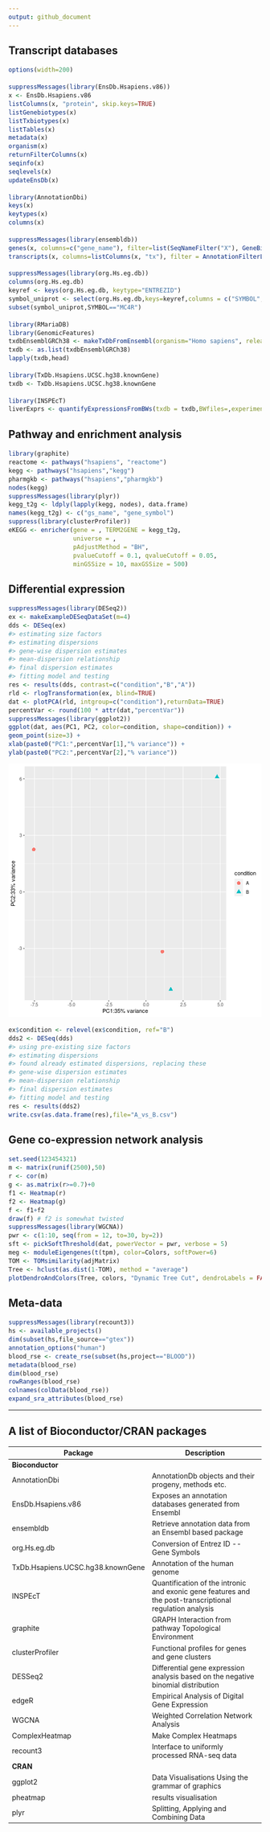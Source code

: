 ```yaml
---
output: github_document
---
```




## Transcript databases

```r
options(width=200)

suppressMessages(library(EnsDb.Hsapiens.v86))
x <- EnsDb.Hsapiens.v86
listColumns(x, "protein", skip.keys=TRUE)
listGenebiotypes(x)
listTxbiotypes(x)
listTables(x)
metadata(x)
organism(x)
returnFilterColumns(x)
seqinfo(x)
seqlevels(x)
updateEnsDb(x)

library(AnnotationDbi)
keys(x)
keytypes(x)
columns(x)

suppressMessages(library(ensembldb))
genes(x, columns=c("gene_name"), filter=list(SeqNameFilter("X"), GeneBiotypeFilter("protein_coding")))
transcripts(x, columns=listColumns(x, "tx"), filter = AnnotationFilterList(), order.type = "asc", return.type = "GRanges")

suppressMessages(library(org.Hs.eg.db))
columns(org.Hs.eg.db)
keyref <- keys(org.Hs.eg.db, keytype="ENTREZID")
symbol_uniprot <- select(org.Hs.eg.db,keys=keyref,columns = c("SYMBOL","UNIPROT"))
subset(symbol_uniprot,SYMBOL=="MC4R")

library(RMariaDB)
library(GenomicFeatures)
txdbEnsemblGRCh38 <- makeTxDbFromEnsembl(organism="Homo sapiens", release=98)
txdb <- as.list(txdbEnsemblGRCh38)
lapply(txdb,head)

library(TxDb.Hsapiens.UCSC.hg38.knownGene)
txdb <- TxDb.Hsapiens.UCSC.hg38.knownGene

library(INSPEcT)
liverExprs <- quantifyExpressionsFromBWs(txdb = txdb,BWfiles=,experimentalDesign=)
```

## Pathway and enrichment analysis

```r
library(graphite)
reactome <- pathways("hsapiens", "reactome")
kegg <- pathways("hsapiens","kegg")
pharmgkb <- pathways("hsapiens","pharmgkb")
nodes(kegg)
suppressMessages(library(plyr))
kegg_t2g <- ldply(lapply(kegg, nodes), data.frame)
names(kegg_t2g) <- c("gs_name", "gene_symbol")
suppress(library(clusterProfiler))
eKEGG <- enricher(gene = , TERM2GENE = kegg_t2g,
                  universe = ,
                  pAdjustMethod = "BH",
                  pvalueCutoff = 0.1, qvalueCutoff = 0.05,
                  minGSSize = 10, maxGSSize = 500)

```

## Differential expression


```r
suppressMessages(library(DESeq2))
ex <- makeExampleDESeqDataSet(m=4)
dds <- DESeq(ex)
#> estimating size factors
#> estimating dispersions
#> gene-wise dispersion estimates
#> mean-dispersion relationship
#> final dispersion estimates
#> fitting model and testing
res <- results(dds, contrast=c("condition","B","A"))
rld <- rlogTransformation(ex, blind=TRUE)
dat <- plotPCA(rld, intgroup=c("condition"),returnData=TRUE)
percentVar <- round(100 * attr(dat,"percentVar"))
suppressMessages(library(ggplot2))
ggplot(dat, aes(PC1, PC2, color=condition, shape=condition)) +
geom_point(size=3) +
xlab(paste0("PC1:",percentVar[1],"% variance")) +
ylab(paste0("PC2:",percentVar[2],"% variance"))
```

![plot of chunk DESeq2](figures/DESeq2-1.png)

```r
ex$condition <- relevel(ex$condition, ref="B")
dds2 <- DESeq(dds)
#> using pre-existing size factors
#> estimating dispersions
#> found already estimated dispersions, replacing these
#> gene-wise dispersion estimates
#> mean-dispersion relationship
#> final dispersion estimates
#> fitting model and testing
res <- results(dds2)
write.csv(as.data.frame(res),file="A_vs_B.csv")
```

## Gene co-expression network analysis

```r
set.seed(123454321)
m <- matrix(runif(2500),50)
r <- cor(m)
g <- as.matrix(r>=0.7)+0
f1 <- Heatmap(r)
f2 <- Heatmap(g)
f <- f1+f2
draw(f) # f2 is somewhat twisted
suppressMessages(library(WGCNA))
pwr <- c(1:10, seq(from = 12, to=30, by=2))
sft <- pickSoftThreshold(dat, powerVector = pwr, verbose = 5)
meg <- moduleEigengenes(t(tpm), color=Colors, softPower=6)
TOM <- TOMsimilarity(adjMatrix)
Tree <- hclust(as.dist(1-TOM), method = "average")
plotDendroAndColors(Tree, colors, "Dynamic Tree Cut", dendroLabels = FALSE, hang = 0.03, addGuide = TRUE, guideHang = 0.05)
```

## Meta-data

```r
suppressMessages(library(recount3))
hs <- available_projects()
dim(subset(hs,file_source=="gtex"))
annotation_options("human")
blood_rse <- create_rse(subset(hs,project=="BLOOD"))
metadata(blood_rse)
dim(blood_rse)
rowRanges(blood_rse)
colnames(colData(blood_rse))
expand_sra_attributes(blood_rse)
```

---

## A list of Bioconductor/CRAN packages

Package | Description
--------|------------
**Bioconductor** |
AnnotationDbi | AnnotationDb objects and their progeny, methods etc.
EnsDb.Hsapiens.v86 | Exposes an annotation databases generated from Ensembl
ensembldb | Retrieve annotation data from an Ensembl based package
org.Hs.eg.db | Conversion of Entrez ID -- Gene Symbols
TxDb.Hsapiens.UCSC.hg38.knownGene | Annotation of the human genome
INSPEcT | Quantification of the intronic and exonic gene features and the post-transcriptional regulation analysis
graphite | GRAPH Interaction from pathway Topological Environment
clusterProfiler | Functional profiles for genes and gene clusters
DESSeq2 | Differential gene expression analysis based on the negative binomial distribution
edgeR | Empirical Analysis of Digital Gene Expression
WGCNA | Weighted Correlation Network Analysis
ComplexHeatmap | Make Complex Heatmaps
recount3 | Interface to uniformly processed RNA-seq data
**CRAN** |
ggplot2 | Data Visualisations Using the grammar of graphics
pheatmap | results visualisation
plyr | Splitting, Applying and Combining Data

